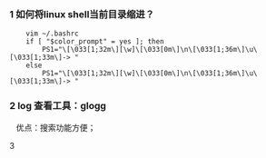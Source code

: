 ### 1 如何将linux shell当前目录缩进？

```
    vim ~/.bashrc
    if [ "$color_prompt" = yes ]; then
        PS1="\[\033[1;32m\][\w]\[\033[0m\]\n\[\033[1;36m\]\u\[\033[1;33m\]-> "
    else
        PS1="\[\033[1;32m\][\w]\[\033[0m\]\n\[\033[1;36m\]\u\[\033[1;33m\]-> "
```

### 2 log 查看工具：glogg

    优点：搜索功能方便；
    
3 
